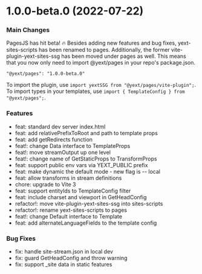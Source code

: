 # 1.0.0-beta.0 (2022-07-22)


### Main Changes

PagesJS has hit beta! :fire: Besides adding new features and bug fixes, yext-sites-scripts has been renamed to pages. Additionally, the former vite-plugin-yext-sites-ssg has been moved under pages as well. This means that you now only need to import @yext/pages in your repo's package.json.

```
"@yext/pages": "1.0.0-beta.0"
```

To import the plugin, use `import yextSSG from "@yext/pages/vite-plugin";`.
To import types in your templates, use `import { TemplateConfig } from "@yext/pages";`.


### Features

* feat: standard dev server index.html
* feat: add relativePrefixToRoot and path to template props
* feat: add getRedirects function
* feat!: change Data interface to TemplateProps
* feat!: move streamOutput up one level
* feat!: change name of GetStaticProps to TransformProps
* feat: support public env vars via YEXT_PUBLIC prefix
* feat: make dynamic the default mode - new flag is -- local
* feat: allow transforms in stream definitions
* chore: upgrade to Vite 3
* feat: support entityIds to TemplateConfig filter
* feat: include charset and viewport in GetHeadConfig
* refactor!: move vite-plugin-yext-sites-ssg into sites-scripts
* refactor!: rename yext-sites-scripts to pages
* feat!: change Default interface to Template
* feat: add alternateLanguageFields to the template config

### Bug Fixes

* fix: handle site-stream.json in local dev
* fix: guard GetHeadConfig and throw warning
* fix: support _site data in static features
